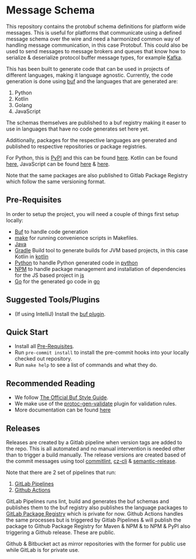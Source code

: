 # Message Schema

This repository contains the protobuf schema definitions for platform wide messages. This is useful for platforms that communicate using a
defined message schema over the wire and need a harmonized common way of handling message communication, in this case Protobuf. This could also
be used to send messages to message brokers and queues that know how to serialize & deserialize protocol buffer message types, for example [Kafka](https://kafka.apache.org/).

This has been built to generate code that can be used in projects of different languages, making it language agnostic. Currently, the code generation is
done using [buf](https://buf.build/docs/introduction) and the languages that are generated are:

1. Python
2. Kotlin
3. Golang
4. JavaScript

The schemas themselves are published to a buf registry making it easer to use in languages that have no code generates set here yet.

Additionally, packages for the respective languages are generated and published to respective repositories or package registries.

For Python, this is [PyPI](https://pypi.org/) and this can be found [here](https://pypi.org/project/sanctumlabs-messageschema/).
Kotlin can be found [here](https://github.com/SanctumLabs/messageschema/packages/1923287), JavaScript can be found [here](https://github.com/SanctumLabs/messageschema/pkgs/npm/messageschema) & [here](https://www.npmjs.com/package/@sanctumlabs/messageschema).

Note that the same packages are also published to Gitlab Package Registry which follow the same versioning format.

## Pre-Requisites

In order to setup the project, you will need a couple of things first setup locally:

- [Buf](https://docs.buf.build/installation) to handle code generation
- [make](https://www.gnu.org/software/make/) for running convenience scripts in Makefiles.
- [Java](https://openjdk.org/)
- [Gradle](https://gradle.org/) Build tool to generate builds for JVM based projects, in this case Kotlin in [kotlin](./lib/kotlin/)
- [Python](https://www.python.org/) to handle Python generated code in [python](./lib/python/)
- [NPM](https://www.npmjs.com/) to handle package management and installation of dependencies for the JS based project in [js](./lib/js/)
- [Go](https://go.dev/) for the generated go code in [go](./lib/go)

## Suggested Tools/Plugins

- (If using IntelliJ) Install the [buf plugin](https://plugins.jetbrains.com/plugin/19147-buf-for-protocol-buffers).

## Quick Start

- Install all [Pre-Requisites](#pre-requisites).
- Run `pre-commit install` to install the pre-commit hooks into your locally checked out repository.
- Run `make help` to see a list of commands and what they do.

## Recommended Reading

- We follow [The Official Buf Style Guide](https://buf.build/docs/best-practices/style-guide/).
- We make use of the [protoc-gen-validate](https://github.com/bufbuild/protoc-gen-validate) plugin for validation rules.
- More documentation can be found [here](./docs/)

## Releases

Releases are created by a Gitlab pipeline when version tags are added to the repo. This is all automated and no manual intervention is needed other than to trigger a build manually. The release versions are created based of the commit messages using tool [commitlint](https://commitlint.js.org/#/), [cz-cli](https://github.com/commitizen/cz-cli) & [semantic-release](https://semantic-release.gitbook.io/semantic-release/v/beta/).

Note that there are 2 set of pipelines that run:

1. [GitLab Pipelines](https://docs.gitlab.com/ee/ci/pipelines/)
2. [Github Actions](https://docs.github.com/en/actions)

GitLab Pipelines runs lint, build and generates the buf schemas and publishes them to the buf registry also publishes the language packages to [GitLab Package Registry](https://docs.gitlab.com/ee/user/packages/) which is private for now. Github Actions handles the same processes but is triggered by Gitlab Pipelines & will publish the package to Github Package Registry for Maven & NPM & to NPM & PyPI also triggering a Github release. These are public.

Github & Bitbucket act as mirror repositories with the former for public use while GitLab is for private use.

